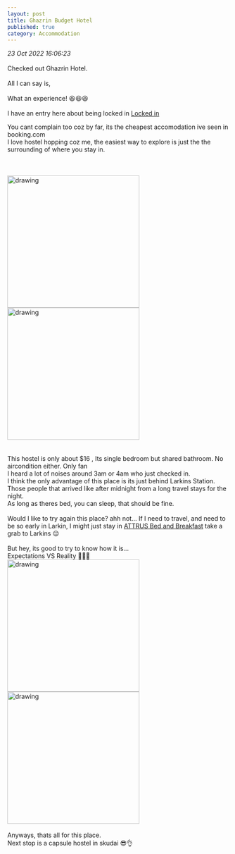 ```yaml
---
layout: post
title: Ghazrin Budget Hotel
published: true
category: Accommodation
---
```

_23 Oct 2022 16:06:23_
<br> 
<br>
Checked out Ghazrin Hotel.  
<br>
All I can say is, 
<br>
<br>
What an experience! 😆😆😆
<br>
<br>
I have an entry here about being locked in [Locked in](http://rhearellin.com/Blog_Post39/)
<br>

You cant complain too coz by far, its the cheapest accomodation ive seen in booking.com
<br>
I love hostel hopping coz me, the easiest way to explore is just the the surrounding of where you stay in.
<br>
<br>
<br>
<br>
<img src="https://drive.google.com/uc?export=view&id=1sP3arKwwuq76W2eQ0Cgn93YGlymTmadE" alt="drawing" width="300"/> <img src="https://drive.google.com/uc?export=view&id=1I98N7jyQiCRjH2eUevHPs9vqFXbgUWr5" alt="drawing" width="300"/>
<br>
<br>
<br>
This hostel is only about $16 , Its single bedroom but shared bathroom. No aircondition either. Only fan
<br>
I heard a lot of noises around 3am or 4am who just checked in.
<br>
I think the only advantage of this place is its just behind Larkins Station. 
<br>
Those people that arrived like after midnight from a long travel stays for the night.
<br>
As long as theres bed, you can sleep, that should be fine. 
<br>
<br>
Would I like to try again this place? ahh not... If I need to travel, and need to be so early in Larkin, I might just stay in [ATTRUS Bed and Breakfast](http://rhearellin.com/Blog_Post36/) take a grab to Larkins 😌
<br>
<br>
But hey, its good to try to know how it is...
<br>
Expectations VS Reality 🤭🤭🤭
<br>
<img src="https://drive.google.com/uc?export=view&id=11_SL17IZBwttBVSSg_V-kGXEWfZt-hmN" alt="drawing" width="300"/> <img src="https://drive.google.com/uc?export=view&id=13OTNO_9x_1rJ2lAOd23L7SF1tvQmBGpL" alt="drawing" width="300"/>
<br>
<br>
Anyways, thats all for this place.
<br>
Next stop is a capsule hostel in skudai 😎👌
<br>







